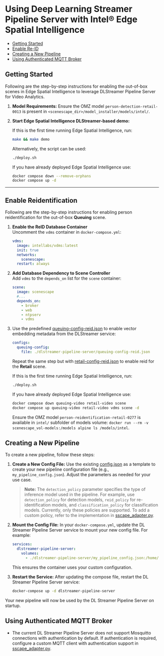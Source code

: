 # Using Deep Learning Streamer Pipeline Server with Intel® Edge Spatial Intelligence

- [Getting Started](#getting-started)
- [Enable Re-ID](#enable-reidentification)
- [Creating a New Pipeline](#creating-a-new-pipeline)
- [Using Authenticated MQTT Broker](#using-authenticated-mqtt-broker)

## Getting Started

Following are the step-by-step instructions for enabling the out-of-box scenes in Edge Spatial Intelligence to leverage DLStreamer Pipeline Server for Video Analytics.

1. **Model Requirements:**
   Ensure the OMZ model `person-detection-retail-0013` is present in `<scenescape_dir>/model_installer/models/intel/`.

2. **Start Edge Spatial Intelligence DLStreamer-based demo:**

   If this is the first time running Edge Spatial Intelligence, run:

   ```sh
   make && make demo
   ```

   Alternatively, the script can be used:

   ```sh
   ./deploy.sh
   ```

   If you have already deployed Edge Spatial Intelligence use:

   ```sh
   docker compose down --remove-orphans
   docker compose up -d
   ```

---

## Enable Reidentification

Following are the step-by-step instructions for enabling person reidentification for the out-of-box **Queuing** scene.

1. **Enable the ReID Database Container**\
   Uncomment the `vdms` container in `docker-compose.yml`:

   ```yaml
   vdms:
     image: intellabs/vdms:latest
     init: true
     networks:
       scenescape:
     restart: always
   ```

2. **Add Database Dependency to Scene Controller**\
   Add `vdms` to the `depends_on` list for the `scene` container:

   ```yaml
   scene:
     image: scenescape
     #...
     depends_on:
       - broker
       - web
       - ntpserv
       - vdms
   ```

3. Use the predefined [queuing-config-reid.json](./queuing-config-reid.json) to enable vector embedding metadata from the DLStreamer service:

   ```yaml
   configs:
     queuing-config:
       file: ./dlstreamer-pipeline-server/queuing-config-reid.json
   ```

   Repeat the same step but with [retail-config-reid.json](./retail-config-reid.json) to enable reid for the **Retail** scene.

   If this is the first time running Edge Spatial Intelligence, run:

   ```sh
   ./deploy.sh
   ```

   If you have already deployed Edge Spatial Intelligence use:

   ```sh
   docker compose down queuing-video retail-video scene
   docker compose up queuing-video retail-video vdms scene -d
   ```

   Ensure the OMZ model `person-reidentification-retail-0277` is available in `intel/` subfolder of models volume: `docker run --rm -v scenescape_vol-models:/models alpine ls /models/intel`.

## Creating a New Pipeline

To create a new pipeline, follow these steps:

1. **Create a New Config File:**
   Use the existing [config.json](./config.json) as a template to create your new pipeline configuration file (e.g., `my_pipeline_config.json`). Adjust the parameters as needed for your use case.

   > **Note:** The `detection_policy` parameter specifies the type of inference model used in the pipeline. For example, use `detection_policy` for detection models, `reid_policy` for re-identification models, and `classification_policy` for classification models. Currently, only these policies are supported. To add a custom policy, refer to the implementation in [sscape_adapter.py](./user_scripts/gvapython/sscape/sscape_adapter.py).

2. **Mount the Config File:**
   In your `docker-compose.yml`, update the DL Streamer Pipeline Server service to mount your new config file. For example:

   ```yaml
   services:
     dlstreamer-pipeline-server:
       volumes:
         - ./dlstreamer-pipeline-server/my_pipeline_config.json:/home/pipeline-server/config.json
   ```

   This ensures the container uses your custom configuration.

3. **Restart the Service:**
   After updating the compose file, restart the DL Streamer Pipeline Server service:
   ```sh
   docker-compose up -d dlstreamer-pipeline-server
   ```

Your new pipeline will now be used by the DL Streamer Pipeline Server on startup.

## Using Authenticated MQTT Broker

- The current DL Streamer Pipeline Server does not support Mosquitto connections with authentication by default. If authentication is required, configure a custom MQTT client with authentication support in [sscape_adapter.py](./user_scripts/gvapython/sscape/sscape_adapter.py).
